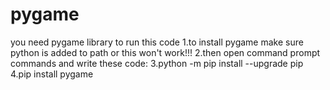 # pygame
you need pygame library to run this code
1.to install pygame make sure python is added to path or this won't work!!!
2.then open command prompt commands and write these code:
3.python -m pip install --upgrade pip
4.pip install pygame

